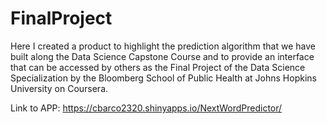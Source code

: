 # FinalProject
Here I created a product to highlight the prediction algorithm that we have built along the Data Science Capstone Course and to provide an interface that can be accessed by others as the Final Project of the Data Science Specialization by the Bloomberg School of Public Health at Johns Hopkins University on Coursera.

Link to APP: https://cbarco2320.shinyapps.io/NextWordPredictor/
